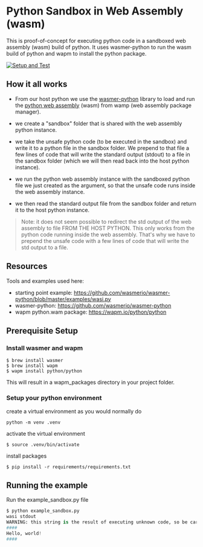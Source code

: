 # Python Sandbox in Web Assembly (wasm)

This is proof-of-concept for executing python code in a sandboxed web assembly (wasm) build of python.
It uses wasmer-python to  run the wasm build of python and wapm to install the python package.

[![Setup and Test](https://github.com/jimkring/python-sandbox-wasm/actions/workflows/python-app.yml/badge.svg)](https://github.com/jimkring/python-sandbox-wasm/actions/workflows/python-app.yml)

## How it all works

- From our host python we use the [wasmer-python](https://github.com/wasmerio/wasmer-python) library to load and run the [python web assembly](https://wapm.io/python/python) (wasm) from wamp (web assembly package manager).

- we create a "sandbox" folder that is shared with the web assembly python instance.

- we take the unsafe python code (to be executed in the sandbox) and write it to a python file in the sandbox folder. We prepend to that file a few lines of code that will write the standard output (stdout) to a file in the sandbox folder (which we will then read back into the host python instance).

- we run the python web assembly instance with the sandboxed python file we just created as the argument, so that the unsafe code runs inside the web assembly instance.

- we then read the standard output file from the sandbox folder and return it to the host python instance.

> Note: it does not seem possible to redirect the std output of the web assembly to file FROM THE HOST PYTHON.  This only works from the python code running inside the web assembly. That's why we have to prepend the unsafe code with a few lines of code that will write the std output to a file.

## Resources
Tools and examples used here:

- starting point example: https://github.com/wasmerio/wasmer-python/blob/master/examples/wasi.py
- wasmer-python: https://github.com/wasmerio/wasmer-python
- wapm python.wam package: https://wapm.io/python/python

## Prerequisite Setup
### Install wasmer and wapm

```shell
$ brew install wasmer
$ brew install wapm
$ wapm install python/python
```

This will result in a wapm_packages directory in your project folder.

### Setup your python environment

create a virtual environment as you would normally do
```shell
python -m venv .venv
```

activate the virtual environment
```shell
$ source .venv/bin/activate
```

install packages
```shell
$ pip install -r requirements/requirements.txt
```

## Running the example

Run the example_sandbox.py file
```python
$ python example_sandbox.py
wasi stdout
WARNING: this string is the result of executing unknown code, so be careful how you use it!
####
Hello, world!
####
```
